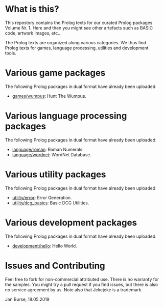 # What is this?

This repostory contains the Prolog texts for our curated
Prolog packages Volume Nr. 1. Here and then you might see
other artefacts such as BASIC code, artwork images, etc...

The Prolog texts are organized along various categories.
We thus find Prolog texts for games, language processing,
utilities and development tools.

# Various game packages

The following Prolog packages in dual format have already been uploaded:
- [games/wumpus](https://github.com/jburse/jekejeke-samples/tree/master/games/wumpus/):
  Hunt The Wumpus.

# Various language processing packages

The following Prolog packages in dual format have already been uploaded:
- [language/roman](https://github.com/jburse/jekejeke-samples/tree/master/pack/language/):
  Roman Numerals.
- [language/wordnet](https://github.com/jburse/jekejeke-samples/tree/master/pack/wordnet/):
  WordNet Database.

# Various utility packages

The following Prolog packages in dual format have already been uploaded:
- [utility/error](https://github.com/jburse/jekejeke-samples/tree/master/pack/utility/error):
  Error Generation.
- [utility/dcg_basics](https://github.com/jburse/jekejeke-samples/tree/master/pack/utility/dcg_basics):
  Basic DCG Utilities.

# Various development packages

The following Prolog packages in dual format have already been uploaded:
- [development/hello](https://github.com/jburse/jekejeke-samples/tree/master/pack/development/hello):
  Hello World.

# Issues and Contributing

Feel free to fork for non-commercial attributed use. There
 is no warranty for the samples. You might try a pull
request if you find issues, but there is also no service
agreement by us. Note also that Jekejeke is a trademark.

Jan Burse, 18.05.2019

